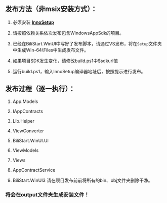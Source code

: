 ## 发布方法（非msix安装方式）：

1. 必须安装 **[InnoSetup](https://jrsoftware.org/isinfo.php)** 

2. 请按照依赖关系依次发布包含WindowsAppSdk的项目。

3. 已经在BiliStart.WinUI中写好了发布脚本，请通过VS发布，将在`Setup`文件夹中生成Win-64\Files中生成发布文件。

4. 如果项目SDK发生变化，请修改build.ps1中$sdkurl值

5. 运行build.ps1，输入InnoSetup编译器地址后，按照提示进行发布。

## 发布过程（逐一执行）：

1. App.Models

2. IAppContracts

3. Lib.Helper

4. ViewConverter

5. BiliStart.WinUI.UI

6. ViewModels

7. Views

8. AppContractService

9. BiliStart.WinUI3
   请在项目发布前前将所有的bin、obj文件夹删除干净。

### 将会在output文件夹生成安装文件！


